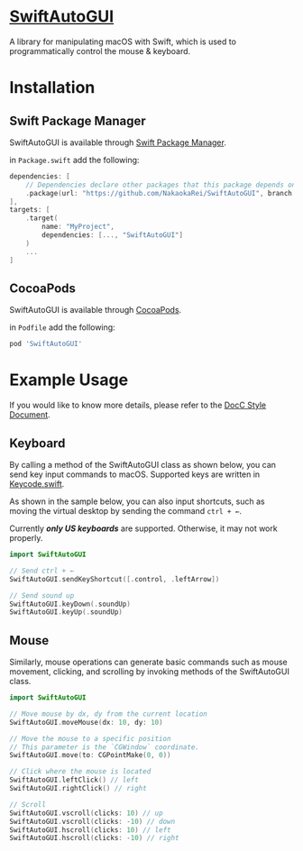 # [SwiftAutoGUI](https://github.com/NakaokaRei/SwiftAutoGUI)

A library for manipulating macOS with Swift, which is used to programmatically control the mouse & keyboard.

# Installation

## Swift Package Manager
SwiftAutoGUI is available through [Swift Package Manager](https://www.swift.org/package-manager/).

in `Package.swift` add the following:

```swift
dependencies: [
    // Dependencies declare other packages that this package depends on.
    .package(url: "https://github.com/NakaokaRei/SwiftAutoGUI", branch: "master")
],
targets: [
    .target(
        name: "MyProject",
        dependencies: [..., "SwiftAutoGUI"]
    )
    ...
]
```

## CocoaPods
SwiftAutoGUI is available through [CocoaPods](https://cocoapods.org/).

in `Podfile` add the following:

```ruby
pod 'SwiftAutoGUI'
```

# Example Usage

If you would like to know more details, please refer to the [DocC Style Document](https://nakaokarei.github.io/SwiftAutoGUI/documentation/swiftautogui/).

## Keyboard

By calling a method of the SwiftAutoGUI class as shown below, you can send key input commands to macOS. Supported keys are written in [Keycode.swift](/Sources/SwiftAutoGUI/Keycode.swift).

As shown in the sample below, you can also input shortcuts, such as moving the virtual desktop by sending the command `ctrl + ←`.

Currently ***only US keyboards*** are supported. Otherwise, it may not work properly.

```swift
import SwiftAutoGUI

// Send ctrl + ←
SwiftAutoGUI.sendKeyShortcut([.control, .leftArrow])

// Send sound up
SwiftAutoGUI.keyDown(.soundUp)
SwiftAutoGUI.keyUp(.soundUp)
```

## Mouse
Similarly, mouse operations can generate basic commands such as mouse movement, clicking, and scrolling by invoking methods of the SwiftAutoGUI class.

```swift
import SwiftAutoGUI

// Move mouse by dx, dy from the current location
SwiftAutoGUI.moveMouse(dx: 10, dy: 10)

// Move the mouse to a specific position
// This parameter is the `CGWindow` coordinate.
SwiftAutoGUI.move(to: CGPointMake(0, 0))

// Click where the mouse is located
SwiftAutoGUI.leftClick() // left
SwiftAutoGUI.rightClick() // right

// Scroll
SwiftAutoGUI.vscroll(clicks: 10) // up
SwiftAutoGUI.vscroll(clicks: -10) // down
SwiftAutoGUI.hscroll(clicks: 10) // left
SwiftAutoGUI.hscroll(clicks: -10) // right
```